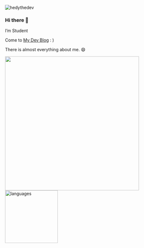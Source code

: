 <p> <img src="https://komarev.com/ghpvc/?username=goodGid" alt="hedythedev" /> </p>

### Hi there 👋

I’m Student

Come to [My Dev Blog](http://bn-tw2020.github.io/) : )

There is almost everything about me. 😄



<p align="left">
<img src="https://github-readme-stats.vercel.app/api?username=bn-tw2020&show_icons=true" width="440"/> 
<img src="https://github-readme-stats.vercel.app/api/top-langs/?username=bn-tw2020&layout=compact&theme=buefy" alt="languages" height="173">
</p>
